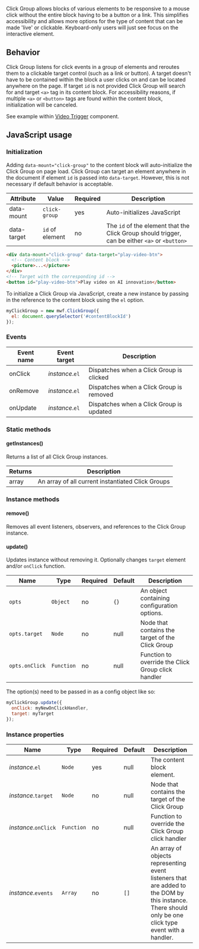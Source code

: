 Click Group allows blocks of various elements to be responsive to a mouse click without the entire block having to be a button or a link. This simplifies accessibility and allows more options for the type of content that can be made 'live' or clickable. Keyboard-only users will just see focus on the interactive element.

## Behavior

Click Group listens for click events in a group of elements and reroutes them to a clickable target control (such as a link or button). A target doesn't have to be contained within the block a user clicks on and can be located anywhere on the page. If target `id` is not provided Click Group will search for and target `<a>` tag in its content block. For accessibility reasons, if multiple `<a>` or `<button>` tags are found within the content block, initialization will be canceled.

See example within [Video Trigger](https://mwf.azurewebsites.net/catalog/video-trigger/index.html) component.

## JavaScript usage

### Initialization

Adding `data-mount="click-group"` to the content block will auto-initialize the Click Group on page load. Click Group can target an element anywhere in the document if element `id` is passed into `data-target`. However, this is not necessary if default behavior is acceptable.

| Attribute   | Value           | Required   | Description      |
|-------------|-----------------|------------|------------------|
| data-mount  | `click-group`   |  yes       | Auto-initializes JavaScript |
| data-target | `id` of element |  no        | The `id` of the element that the Click Group should trigger, can be either `<a>` or `<button>` |

```html
<div data-mount="click-group" data-target="play-video-btn">
  <!-- Content block -->
  <picture>...</picture>
</div>
<!-- Target with the corresponding id -->
<button id="play-video-btn">Play video on AI innovation</button>
```

To initialize a Click Group via JavaScript, create a new instance by passing in the reference to the content block using the `el` option.

```js
myClickGroup = new mwf.ClickGroup({
  el: document.querySelector('#contentBlockId')
});
```

### Events

| Event name | Event target      | Description |
|------------|-------------------|-------------|
| onClick    | _instance_.`el`   | Dispatches when a Click Group is clicked |
| onRemove   | _instance_.`el`   | Dispatches when a Click Group is removed |
| onUpdate   | _instance_.`el`   | Dispatches when a Click Group is updated |

### Static methods

#### getInstances()

Returns a list of all Click Group instances.

| Returns | Description |
|---------|-------------|
| array   | An array of all current instantiated Click Groups |

### Instance methods

#### remove()

Removes all event listeners, observers, and references to the Click Group instance.

#### update()

Updates instance without removing it. Optionally changes `target` element and/or `onClick` function.

| Name           | Type       | Required | Default | Description |
|----------------|------------|----------|---------|-------------|
| `opts`         | `Object`   | no       | `{}`    | An object containing configuration options. |
| `opts.target`  | `Node`     | no       | null    | Node that contains the target of the Click Group |
| `opts.onClick` | `Function` | no       | null    | Function to override the Click Group click handler |

The option(s) need to be passed in as a config object like so:  

```js
myClickGroup.update({
  onClick: myNewOnClickHandler,
  target: myTarget
});
```

### Instance properties

| Name                 | Type       | Required | Default | Description |
|----------------------|------------|----------|---------|-------------|
| _instance_.`el`      | `Node`     | yes      | null    | The content block element. |
| _instance_.`target`  | `Node`     | no       | null    | Node that contains the target of the Click Group |
| _instance_.`onClick` | `Function` | no       | null    | Function to override the Click Group click handler |
| _instance_.`events`  | `Array`    | no       | `[]`    | An array of objects representing event listeners that are added to the DOM by this instance. There should only be one click type event with a handler.
